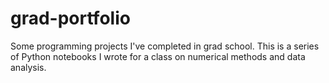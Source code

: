 # grad-portfolio
Some programming projects I've completed in grad school.
This is a series of Python notebooks I wrote for a class on numerical methods and data analysis.
